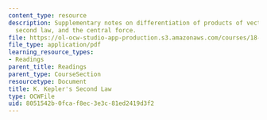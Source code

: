 ```yaml
---
content_type: resource
description: Supplementary notes on differentiation of products of vectors, Kepler's
  second law, and the central force.
file: https://ol-ocw-studio-app-production.s3.amazonaws.com/courses/18-02-multivariable-calculus-fall-2007/8051542b0fcaf8ec3e3c81ed2419d3f2_kepler_secnd_law.pdf
file_type: application/pdf
learning_resource_types:
- Readings
parent_title: Readings
parent_type: CourseSection
resourcetype: Document
title: K. Kepler's Second Law
type: OCWFile
uid: 8051542b-0fca-f8ec-3e3c-81ed2419d3f2
---
```


